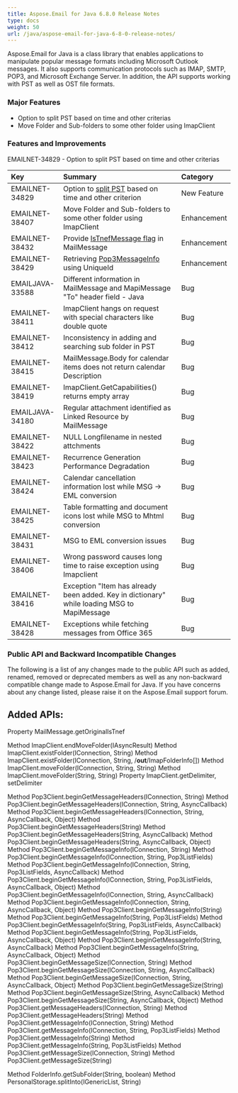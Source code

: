 ```yaml
---
title: Aspose.Email for Java 6.8.0 Release Notes
type: docs
weight: 50
url: /java/aspose-email-for-java-6-8-0-release-notes/
---
```


Aspose.Email for Java is a class library that enables applications to manipulate popular message formats including Microsoft Outlook messages. It also supports communication protocols such as IMAP, SMTP, POP3, and Microsoft Exchange Server. In addition, the API supports working with PST as well as OST file formats.
### **Major Features**
- Option to split PST based on time and other criterias
- Move Folder and Sub-folders to some other folder using ImapClient
### **Features and Improvements**
EMAILNET-34829 - Option to split PST based on time and other criterias

|**Key** |**Summary** |**Category** |
| :- | :- | :- |
|EMAILNET-34829 |Option to [split PST](/email/java/splitting-and-merging-pst-files/#split-pst-based-on-defined-criterion) based on time and other criterion |New Feature |
|EMAILNET-38407 |Move Folder and Sub-folders to some other folder using ImapClient |Enhancement |
|EMAILNET-38432 |Provide [IsTnefMessage flag](/email/net/utility-features-mailmessage/#detect-if-a-message-is-tnef) in MailMessage |Enhancement |
|EMAILNET-38429 |Retrieving [Pop3MessageInfo](/email/java/working-with-messages-from-server/#retrieve-message-summary-information-using-unique-id) using UniqueId |Enhancement |
|EMAILJAVA-33588 |Different information in MailMessage and MapiMessage "To" header field - Java |Bug |
|EMAILNET-38411 |ImapClient hangs on request with special characters like double quote |Bug |
|EMAILNET-38412 |Inconsistency in adding and searching sub folder in PST |Bug |
|EMAILNET-38415 |MailMessage.Body for calendar items does not return calendar Description |Bug |
|EMAILNET-38419 |ImapClient.GetCapabilities() returns empty array |Bug |
|EMAILJAVA-34180 |Regular attachment identified as Linked Resource by MailMessage |Bug |
|EMAILNET-38422 |NULL Longfilename in nested attchments |Bug |
|EMAILNET-38423 |Recurrence Generation Performance Degradation |Bug |
|EMAILNET-38424 |Calendar cancellation information lost while MSG -> EML conversion |Bug |
|EMAILNET-38425 |Table formatting and document icons lost while MSG to Mhtml conversion |Bug |
|EMAILNET-38431 |MSG to EML conversion issues |Bug |
|EMAILNET-38406 |Wrong password causes long time to raise exception using Imapclient |Bug |
|EMAILNET-38416 |Exception "Item has already been added. Key in dictionary" while loading MSG to MapiMessage |Bug |
|EMAILNET-38428 |Exceptions while fetching messages from Office 365 |Bug |
### **Public API and Backward Incompatible Changes**
The following is a list of any changes made to the public API such as added, renamed, removed or deprecated members as well as any non-backward compatible change made to Aspose.Email for Java. If you have concerns about any change listed, please raise it on the Aspose.Email support forum.
## **Added APIs:**
Property MailMessage.getOriginalIsTnef

Method ImapClient.endMoveFolder(IAsyncResult)
Method ImapClient.existFolder(IConnection, String)
Method ImapClient.existFolder(IConnection, String, /**out**/ImapFolderInfo[])
Method ImapClient.moveFolder(IConnection, String, String)
Method ImapClient.moveFolder(String, String)
Property ImapClient.getDelimiter, setDelimiter

Method Pop3Client.beginGetMessageHeaders(IConnection, String)
Method Pop3Client.beginGetMessageHeaders(IConnection, String, AsyncCallback)
Method Pop3Client.beginGetMessageHeaders(IConnection, String, AsyncCallback, Object)
Method Pop3Client.beginGetMessageHeaders(String)
Method Pop3Client.beginGetMessageHeaders(String, AsyncCallback)
Method Pop3Client.beginGetMessageHeaders(String, AsyncCallback, Object)
Method Pop3Client.beginGetMessageInfo(IConnection, String)
Method Pop3Client.beginGetMessageInfo(IConnection, String, Pop3ListFields)
Method Pop3Client.beginGetMessageInfo(IConnection, String, Pop3ListFields, AsyncCallback)
Method Pop3Client.beginGetMessageInfo(IConnection, String, Pop3ListFields, AsyncCallback, Object)
Method Pop3Client.beginGetMessageInfo(IConnection, String, AsyncCallback)
Method Pop3Client.beginGetMessageInfo(IConnection, String, AsyncCallback, Object)
Method Pop3Client.beginGetMessageInfo(String)
Method Pop3Client.beginGetMessageInfo(String, Pop3ListFields)
Method Pop3Client.beginGetMessageInfo(String, Pop3ListFields, AsyncCallback)
Method Pop3Client.beginGetMessageInfo(String, Pop3ListFields, AsyncCallback, Object)
Method Pop3Client.beginGetMessageInfo(String, AsyncCallback)
Method Pop3Client.beginGetMessageInfo(String, AsyncCallback, Object)
Method Pop3Client.beginGetMessageSize(IConnection, String)
Method Pop3Client.beginGetMessageSize(IConnection, String, AsyncCallback)
Method Pop3Client.beginGetMessageSize(IConnection, String, AsyncCallback, Object)
Method Pop3Client.beginGetMessageSize(String)
Method Pop3Client.beginGetMessageSize(String, AsyncCallback)
Method Pop3Client.beginGetMessageSize(String, AsyncCallback, Object)
Method Pop3Client.getMessageHeaders(IConnection, String)
Method Pop3Client.getMessageHeaders(String)
Method Pop3Client.getMessageInfo(IConnection, String)
Method Pop3Client.getMessageInfo(IConnection, String, Pop3ListFields)
Method Pop3Client.getMessageInfo(String)
Method Pop3Client.getMessageInfo(String, Pop3ListFields)
Method Pop3Client.getMessageSize(IConnection, String)
Method Pop3Client.getMessageSize(String)

Method FolderInfo.getSubFolder(String, boolean)
Method PersonalStorage.splitInto(IGenericList<MailQuery>, String)
